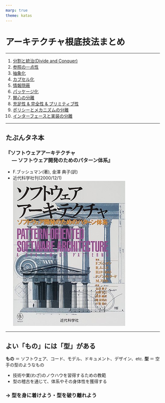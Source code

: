 ```yaml
---
marp: true
theme: katas
---
```

<!-- 
size: 16:9
paginate: true
-->
<!-- header: 勉強会# ― エンジニアとしての解像度を高めるための勉強会-->

# アーキテクチャ根底技法まとめ

---

1. [分割と統治(Divide and Conquer)](./02-divide_and_conquer.md)
1. [参照の一点性](./07-single_point_of_reference.md)
1. [抽象化](./12-abstraction.md)
1. [カプセル化](./13-encapsulation_infohiding_pkg.md)
1. [情報隠蔽](./13-encapsulation_infohiding_pkg.md)
1. [パッケージ化](./13-encapsulation_infohiding_pkg.md)
1. [関心の分離](./14-separation_of_concerns.md)
1. [充足性 & 完全性 & プリミティブ性](./15-suff_comp_prim.md)
1. [ポリシーとメカニズムの分離](01-basics/16-segmentation_principles.md)
1. [インターフェースと実装の分離](01-basics/16-segmentation_principles.md)

---

## たぶんタネ本

### 『ソフトウェアアーキテクチャ<br>　 ― ソフトウェア開発のためのパターン体系』
* F.ブッシュマン(著), 金澤 典子(訳)
* 近代科学社刊(2000/12/1)
![bg right:30% 90%](assets/12-book.jpg)

<!-- ソフトウェアアーキテクチャ ― ソフトウェア開発のためのパターン体系: https://www.amazon.co.jp/dp/4764902834 -->

---

## よい「もの」には「型」がある

**もの** ＝ ソフトウェア、コード、モデル、ドキュメント、デザイン、etc.
**型** ＝ 空手の型のようなもの

* 技術や業(わざ)のノウハウを習得するための教範
* 型の稽古を通じて、体系やその身体性を獲得する

<!-- https://10mtv.jp/pc/column/article.php?column_article_id=3186 -->
<!-- もともと武道の「型」は､その武道が伝えたい叡智､すなわち技術や業のノウハウなどを修行者（学習者）が習得するために使用された教範 -->
<!-- 型とは､いくつかの動作を組み合わせたもの。一連の想定の下での動作や姿勢が設定されている。学習者は「型」を通じて稽古を重ねることによってそれぞれの「型」そのものを学び､体系を把握するとともに型体系が要求する身体を獲得するに至る。 -->

### → 型を身に着けよう・型を破り離れよう